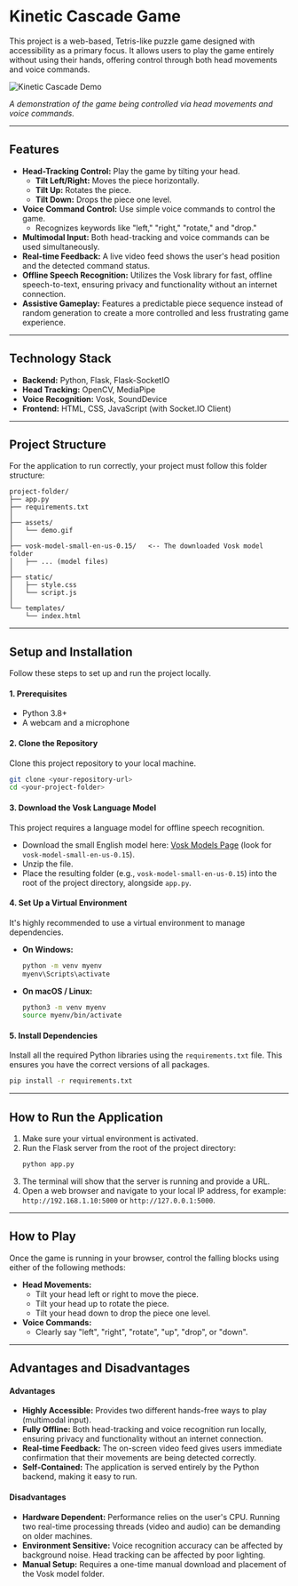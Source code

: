 # Kinetic Cascade Game

This project is a web-based, Tetris-like puzzle game designed with accessibility as a primary focus. It allows users to play the game entirely without using their hands, offering control through both head movements and voice commands.

![Kinetic Cascade Demo](demo.gif)

_A demonstration of the game being controlled via head movements and voice commands._

---

## Features

- **Head-Tracking Control:** Play the game by tilting your head.
  - **Tilt Left/Right:** Moves the piece horizontally.
  - **Tilt Up:** Rotates the piece.
  - **Tilt Down:** Drops the piece one level.
- **Voice Command Control:** Use simple voice commands to control the game.
  - Recognizes keywords like "left," "right," "rotate," and "drop."
- **Multimodal Input:** Both head-tracking and voice commands can be used simultaneously.
- **Real-time Feedback:** A live video feed shows the user's head position and the detected command status.
- **Offline Speech Recognition:** Utilizes the Vosk library for fast, offline speech-to-text, ensuring privacy and functionality without an internet connection.
- **Assistive Gameplay:** Features a predictable piece sequence instead of random generation to create a more controlled and less frustrating game experience.

---

## Technology Stack

- **Backend:** Python, Flask, Flask-SocketIO
- **Head Tracking:** OpenCV, MediaPipe
- **Voice Recognition:** Vosk, SoundDevice
- **Frontend:** HTML, CSS, JavaScript (with Socket.IO Client)

---

## Project Structure

For the application to run correctly, your project must follow this folder structure:

```
project-folder/
├── app.py
├── requirements.txt
│
├── assets/
│   └── demo.gif
│
├── vosk-model-small-en-us-0.15/   <-- The downloaded Vosk model folder
│   ├── ... (model files)
│
├── static/
│   ├── style.css
│   └── script.js
│
└── templates/
    └── index.html
```

---

## Setup and Installation

Follow these steps to set up and run the project locally.

#### 1. Prerequisites

- Python 3.8+
- A webcam and a microphone

#### 2. Clone the Repository

Clone this project repository to your local machine.

```bash
git clone <your-repository-url>
cd <your-project-folder>
```

#### 3. Download the Vosk Language Model

This project requires a language model for offline speech recognition.

- Download the small English model here: [Vosk Models Page](https://alphacephei.com/vosk/models) (look for `vosk-model-small-en-us-0.15`).
- Unzip the file.
- Place the resulting folder (e.g., `vosk-model-small-en-us-0.15`) into the root of the project directory, alongside `app.py`.

#### 4. Set Up a Virtual Environment

It's highly recommended to use a virtual environment to manage dependencies.

- **On Windows:**
  ```bash
  python -m venv myenv
  myenv\Scripts\activate
  ```
- **On macOS / Linux:**
  ```bash
  python3 -m venv myenv
  source myenv/bin/activate
  ```

#### 5. Install Dependencies

Install all the required Python libraries using the `requirements.txt` file. This ensures you have the correct versions of all packages.

```bash
pip install -r requirements.txt
```

---

## How to Run the Application

1.  Make sure your virtual environment is activated.
2.  Run the Flask server from the root of the project directory:
    ```bash
    python app.py
    ```
3.  The terminal will show that the server is running and provide a URL.
4.  Open a web browser and navigate to your local IP address, for example: `http://192.168.1.10:5000` or `http://127.0.0.1:5000`.

---

## How to Play

Once the game is running in your browser, control the falling blocks using either of the following methods:

- **Head Movements:**
  - Tilt your head left or right to move the piece.
  - Tilt your head up to rotate the piece.
  - Tilt your head down to drop the piece one level.
- **Voice Commands:**
  - Clearly say "left", "right", "rotate", "up", "drop", or "down".

---

## Advantages and Disadvantages

#### Advantages

- **Highly Accessible:** Provides two different hands-free ways to play (multimodal input).
- **Fully Offline:** Both head-tracking and voice recognition run locally, ensuring privacy and functionality without an internet connection.
- **Real-time Feedback:** The on-screen video feed gives users immediate confirmation that their movements are being detected correctly.
- **Self-Contained:** The application is served entirely by the Python backend, making it easy to run.

#### Disadvantages

- **Hardware Dependent:** Performance relies on the user's CPU. Running two real-time processing threads (video and audio) can be demanding on older machines.
- **Environment Sensitive:** Voice recognition accuracy can be affected by background noise. Head tracking can be affected by poor lighting.
- **Manual Setup:** Requires a one-time manual download and placement of the Vosk model folder.
